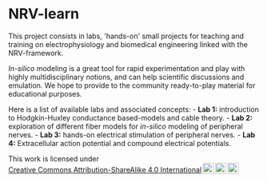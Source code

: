 # NRV-learn

This project consists in labs, 'hands-on' small projects for teaching and training on electrophysiology and biomedical engineering linked with the NRV-framework.

*In-silico* modeling is a great tool for rapid experimentation and play with highly multidisciplinary notions, and can help scientific discussions and emulation. We hope to provide to the community ready-to-play material for educational purposes.

Here is a list of available labs and associated concepts:
    - **Lab 1:** introduction to Hodgkin-Huxley conductance based-models and cable theory.
    - **Lab 2:** exploration of different fiber models for *in-silico* modeling of peripheral nerves.
    - **Lab 3:** hands-on electrical stimulation of peripheral nerves.
    - **Lab 4:** Extracellular action potential and compound electrical potentials.

<p xmlns:cc="http://creativecommons.org/ns#" >This work is licensed under <a href="https://creativecommons.org/licenses/by-sa/4.0/?ref=chooser-v1" target="_blank" rel="license noopener noreferrer" style="display:inline-block;">Creative Commons Attribution-ShareAlike 4.0 International<img style="height:22px!important;margin-left:3px;vertical-align:text-bottom;" src="https://mirrors.creativecommons.org/presskit/icons/cc.svg?ref=chooser-v1" alt=""><img style="height:22px!important;margin-left:3px;vertical-align:text-bottom;" src="https://mirrors.creativecommons.org/presskit/icons/by.svg?ref=chooser-v1" alt=""><img style="height:22px!important;margin-left:3px;vertical-align:text-bottom;" src="https://mirrors.creativecommons.org/presskit/icons/sa.svg?ref=chooser-v1" alt=""></a></p>
